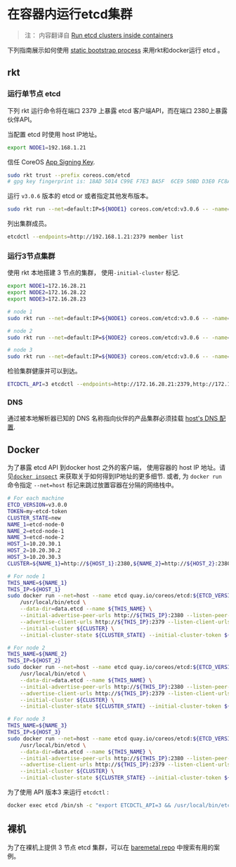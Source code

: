 # 在容器内运行etcd集群

> 注： 内容翻译自 [Run etcd clusters inside containers](https://github.com/coreos/etcd/blob/master/Documentation/op-guide/container.md)

下列指南展示如何使用 [static bootstrap process](clustering.md#static) 来用rkt和docker运行 etcd 。

## rkt

### 运行单节点 etcd

下列 rkt 运行命令将在端口 2379 上暴露 etcd 客户端API，而在端口 2380上暴露伙伴API。

当配置 etcd 时使用 host IP地址。

```bash
export NODE1=192.168.1.21
```

信任 CoreOS [App Signing Key](https://coreos.com/security/app-signing-key/).

```bash
sudo rkt trust --prefix coreos.com/etcd
# gpg key fingerprint is: 18AD 5014 C99E F7E3 BA5F  6CE9 50BD D3E0 FC8A 365E
```

运行 `v3.0.6` 版本的 etcd or 或者指定其他发布版本。

```bash
sudo rkt run --net=default:IP=${NODE1} coreos.com/etcd:v3.0.6 -- -name=node1 -advertise-client-urls=http://${NODE1}:2379 -initial-advertise-peer-urls=http://${NODE1}:2380 -listen-client-urls=http://0.0.0.0:2379 -listen-peer-urls=http://${NODE1}:2380 -initial-cluster=node1=http://${NODE1}:2380
```

列出集群成员。

```bash
etcdctl --endpoints=http://192.168.1.21:2379 member list
```

### 运行3节点集群

使用 rkt 本地搭建 3 节点的集群， 使用`-initial-cluster` 标记.

```bash
export NODE1=172.16.28.21
export NODE2=172.16.28.22
export NODE3=172.16.28.23
```

```bash
# node 1
sudo rkt run --net=default:IP=${NODE1} coreos.com/etcd:v3.0.6 -- -name=node1 -advertise-client-urls=http://${NODE1}:2379 -initial-advertise-peer-urls=http://${NODE1}:2380 -listen-client-urls=http://0.0.0.0:2379 -listen-peer-urls=http://${NODE1}:2380 -initial-cluster=node1=http://${NODE1}:2380,node2=http://${NODE2}:2380,node3=http://${NODE3}:2380

# node 2
sudo rkt run --net=default:IP=${NODE2} coreos.com/etcd:v3.0.6 -- -name=node2 -advertise-client-urls=http://${NODE2}:2379 -initial-advertise-peer-urls=http://${NODE2}:2380 -listen-client-urls=http://0.0.0.0:2379 -listen-peer-urls=http://${NODE2}:2380 -initial-cluster=node1=http://${NODE1}:2380,node2=http://${NODE2}:2380,node3=http://${NODE3}:2380

# node 3
sudo rkt run --net=default:IP=${NODE3} coreos.com/etcd:v3.0.6 -- -name=node3 -advertise-client-urls=http://${NODE3}:2379 -initial-advertise-peer-urls=http://${NODE3}:2380 -listen-client-urls=http://0.0.0.0:2379 -listen-peer-urls=http://${NODE3}:2380 -initial-cluster=node1=http://${NODE1}:2380,node2=http://${NODE2}:2380,node3=http://${NODE3}:2380
```

检验集群健康并可以到达。

```bash
ETCDCTL_API=3 etcdctl --endpoints=http://172.16.28.21:2379,http://172.16.28.22:2379,http://172.16.28.23:2379 endpoint-health
```

### DNS

通过被本地解析器已知的 DNS 名称指向伙伴的产品集群必须挂载 [host's DNS 配置](https://coreos.com/kubernetes/docs/latest/kubelet-wrapper.html#customizing-rkt-options).

## Docker

为了暴露 etcd API 到docker host 之外的客户端， 使用容器的 host IP 地址。请见[`docker inspect`](https://docs.docker.com/engine/reference/commandline/inspect) 来获取关于如何得到IP地址的更多细节. 或者, 为 `docker run` 命令指定 `--net=host` 标记来跳过放置容器在分隔的网络栈中。

```bash
# For each machine
ETCD_VERSION=v3.0.0
TOKEN=my-etcd-token
CLUSTER_STATE=new
NAME_1=etcd-node-0
NAME_2=etcd-node-1
NAME_3=etcd-node-2
HOST_1=10.20.30.1
HOST_2=10.20.30.2
HOST_3=10.20.30.3
CLUSTER=${NAME_1}=http://${HOST_1}:2380,${NAME_2}=http://${HOST_2}:2380,${NAME_3}=http://${HOST_3}:2380

# For node 1
THIS_NAME=${NAME_1}
THIS_IP=${HOST_1}
sudo docker run --net=host --name etcd quay.io/coreos/etcd:${ETCD_VERSION} \
	/usr/local/bin/etcd \
    --data-dir=data.etcd --name ${THIS_NAME} \
	--initial-advertise-peer-urls http://${THIS_IP}:2380 --listen-peer-urls http://${THIS_IP}:2380 \
	--advertise-client-urls http://${THIS_IP}:2379 --listen-client-urls http://${THIS_IP}:2379 \
	--initial-cluster ${CLUSTER} \
	--initial-cluster-state ${CLUSTER_STATE} --initial-cluster-token ${TOKEN}

# For node 2
THIS_NAME=${NAME_2}
THIS_IP=${HOST_2}
sudo docker run --net=host --name etcd quay.io/coreos/etcd:${ETCD_VERSION} \
	/usr/local/bin/etcd \
    --data-dir=data.etcd --name ${THIS_NAME} \
	--initial-advertise-peer-urls http://${THIS_IP}:2380 --listen-peer-urls http://${THIS_IP}:2380 \
	--advertise-client-urls http://${THIS_IP}:2379 --listen-client-urls http://${THIS_IP}:2379 \
	--initial-cluster ${CLUSTER} \
	--initial-cluster-state ${CLUSTER_STATE} --initial-cluster-token ${TOKEN}

# For node 3
THIS_NAME=${NAME_3}
THIS_IP=${HOST_3}
sudo docker run --net=host --name etcd quay.io/coreos/etcd:${ETCD_VERSION} \
	/usr/local/bin/etcd \
    --data-dir=data.etcd --name ${THIS_NAME} \
	--initial-advertise-peer-urls http://${THIS_IP}:2380 --listen-peer-urls http://${THIS_IP}:2380 \
	--advertise-client-urls http://${THIS_IP}:2379 --listen-client-urls http://${THIS_IP}:2379 \
	--initial-cluster ${CLUSTER} \
	--initial-cluster-state ${CLUSTER_STATE} --initial-cluster-token ${TOKEN}
```

为了使用 API 版本3 来运行 `etcdctl` :

```bash
docker exec etcd /bin/sh -c "export ETCDCTL_API=3 && /usr/local/bin/etcdctl put foo bar"
```

## 裸机

为了在裸机上提供 3 节点 etcd 集群，可以在 [baremetal repo](https://github.com/coreos/coreos-baremetal/tree/master/examples) 中搜索有用的案例。


